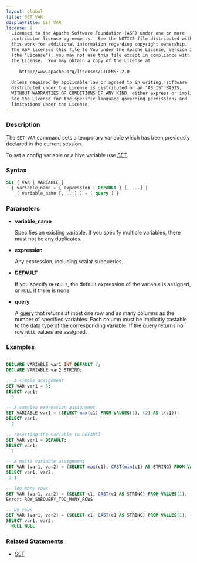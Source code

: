 ```yaml
---
layout: global
title: SET VAR
displayTitle: SET VAR
license: |
  Licensed to the Apache Software Foundation (ASF) under one or more
  contributor license agreements.  See the NOTICE file distributed with
  this work for additional information regarding copyright ownership.
  The ASF licenses this file to You under the Apache License, Version 2.0
  (the "License"); you may not use this file except in compliance with
  the License.  You may obtain a copy of the License at
 
     http://www.apache.org/licenses/LICENSE-2.0
 
  Unless required by applicable law or agreed to in writing, software
  distributed under the License is distributed on an "AS IS" BASIS,
  WITHOUT WARRANTIES OR CONDITIONS OF ANY KIND, either express or implied.
  See the License for the specific language governing permissions and
  limitations under the License.
---
```


### Description

The `SET VAR` command sets a temporary variable which has been previously declared in the current session.

To set a config variable or a hive variable use [SET](sql-ref-syntax-aux-conf-mgmt-set.html).

### Syntax

```sql
SET { VAR | VARIABLE }
  { variable_name = { expression | DEFAULT } [, ...] |
    ( variable_name [, ...] ) = ( query ) }
```

### Parameters

* **variable_name**

  Specifies an existing variable.
  If you specify multiple variables, there must not be any duplicates.

* **expression** 

  Any expression, including scalar subqueries.

* **DEFAULT**

  If you specify `DEFAULT`, the default expression of the variable is assigned,
  or `NULL` if there is none.

* **query**

  A [query](sql-ref-syntax-qry-select.html) that returns at most one row and as many columns as
  the number of specified variables. Each column must be implicitly castable to the data type of the
  corresponding variable.
  If the query returns no row `NULL` values are assigned.

### Examples

```sql
-- 
DECLARE VARIABLE var1 INT DEFAULT 7;
DECLARE VARIABLE var2 STRING;

-- A simple assignment
SET VAR var1 = 5;
SELECT var1;
  5

-- A complex expression assignment
SET VARIABLE var1 = (SELECT max(c1) FROM VALUES(1), (2) AS t(c1));
SELECT var1;
  2

-- resetting the variable to DEFAULT
SET VAR var1 = DEFAULT;
SELECT var1;
  7

-- A multi variable assignment
SET VAR (var1, var2) = (SELECT max(c1), CAST(min(c1) AS STRING) FROM VALUES(1), (2) AS t(c1));
SELECT var1, var2;
 2 1

-- Too many rows
SET VAR (var1, var2) = (SELECT c1, CAST(c1 AS STRING) FROM VALUES(1), (2) AS t(c1));
Error: ROW_SUBQUERY_TOO_MANY_ROWS

-- No rows
SET VAR (var1, var2) = (SELECT c1, CAST(c1 AS STRING) FROM VALUES(1), (2) AS t(c1) WHERE 1=0);
SELECT var1, var2;
  NULL NULL
```

### Related Statements

* [SET](sql-ref-syntax-aux-conf-mgmt-set.html)
